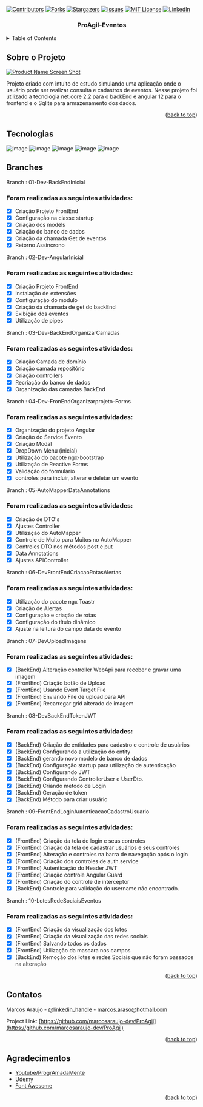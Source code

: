 <div id="top"></div>

[![Contributors][contributors-shield]][contributors-url]
[![Forks][forks-shield]][forks-url]
[![Stargazers][stars-shield]][stars-url]
[![Issues][issues-shield]][issues-url]
[![MIT License][license-shield]][license-url]
[![LinkedIn][linkedin-shield]][linkedin-url]


<h3 align="center">ProAgil-Eventos</h3>

<!-- TABLE OF CONTENTS -->
<details>
  <summary>Table of Contents</summary>
  <ol>
    <li>
      <a href="#Sobre-o-projeto">Sobre o Projeto</a>
    </li>
   <li><a href="#Tecnologias">Tecnologias</a></li>
    <li><a href="#Branches">Branches</a></li>
    <li><a href="#contatos">Contatos</a></li>
    <li><a href="#Agradecimentos">Agradecimentos</a></li>
  </ol>
</details>

<!-- ABOUT THE PROJECT -->
## Sobre o Projeto

[![Product Name Screen Shot][product-screenshot]](https://example.com)

Projeto criado com intuito de estudo simulando uma aplicação onde o usuário pode ser realizar consulta e cadastros de eventos.
Nesse projeto foi utilizado a tecnologia net.core 2.2 para o backEnd e angular 12 para o frontend e o Sqlite para armazenamento dos dados.

<p align="right">(<a href="#top">back to top</a>)</p>



## Tecnologias

![image](https://img.shields.io/badge/Angular-DD0031?style=for-the-badge&logo=angular&logoColor=white)
![image](https://img.shields.io/badge/C%23-239120?style=for-the-badge&logo=c-sharp&logoColor=white)
![image](https://img.shields.io/badge/.NET-5C2D91?style=for-the-badge&logo=.net&logoColor=white)
![image](https://img.shields.io/badge/TypeScript-007ACC?style=for-the-badge&logo=typescript&logoColor=white)
![image](https://img.shields.io/badge/HTML5-E34F26?style=for-the-badge&logo=html5&logoColor=white)



## Branches

Branch : 01-Dev-BackEndInicial
### Foram realizadas as seguintes atividades:
- [x] Criação Projeto FrontEnd
- [x] Configuração na classe startup
- [x] Criação dos models
- [x] Criação do banco de dados
- [x] Criação da chamada Get de eventos
- [x] Retorno Assincrono

Branch : 02-Dev-AngularInicial
### Foram realizadas as seguintes atividades:
- [x] Criação Projeto FrontEnd
- [x] Instalação de extensões
- [x] Configuração do módulo
- [x] Criação da chamada de get do backEnd
- [x] Exibição dos eventos
- [x] Utilização de pipes

Branch : 03-Dev-BackEndOrganizarCamadas
### Foram realizadas as seguintes atividades:
- [x] Criação Camada de domínio
- [x] Criação camada repositório
- [x] Criação controllers
- [x] Recriação do banco de dados
- [x] Organização das camadas BackEnd

Branch : 04-Dev-FronEndOrganizarprojeto-Forms
### Foram realizadas as seguintes atividades:

- [x] Organização do projeto Angular
- [x] Criação do Service Evento
- [x] Criação Modal
- [x] DropDown Menu (inicial)
- [x] Utilização do pacote ngx-bootstrap
- [x] Utilização de Reactive Forms
- [x] Validação do formulário
- [x] controles para incluir, alterar e deletar um evento 

Branch : 05-AutoMapperDataAnnotations
### Foram realizadas as seguintes atividades:

- [x] Criação de DTO's
- [x] Ajustes Controller
- [x] Utilização do AutoMapper
- [x] Controle de Muito para Muitos no AutoMapper
- [x] Controles DTO nos métodos post e put
- [x] Data Annotations
- [x] Ajustes APIController

Branch : 06-DevFrontEndCriacaoRotasAlertas
### Foram realizadas as seguintes atividades:

- [x] Utilização do pacote ngx Toastr 
- [x] Criação de Alertas
- [x] Configuração e criação de rotas
- [x] Configuração do título dinâmico
- [x] Ajuste na leitura do campo data do evento

Branch : 07-DevUploadImagens
### Foram realizadas as seguintes atividades:

- [x] (BackEnd) Alteração controller WebApi para receber e gravar uma imagem 
- [x] (FrontEnd) Criação botão de Upload
- [x] (FrontEnd) Usando Event Target File
- [x] (FrontEnd) Enviando File de upload para API
- [x] (FrontEnd) Recarregar grid alterado de imagem

Branch : 08-DevBackEndTokenJWT
### Foram realizadas as seguintes atividades:

- [x] (BackEnd) Criação de entidades para cadastro e controle de usuários
- [x] (BackEnd) Configurando a utilização do entity
- [x] (BackEnd) gerando novo modelo de banco de dados
- [x] (BackEnd) Configuração startup para utilização de autenticação
- [x] (BackEnd) Configurando JWT
- [x] (BackEnd) Configurando ControllerUser e UserDto.
- [x] (BackEnd) Criando metodo de Login 
- [x] (BackEnd) Geração de token
- [x] (BackEnd) Método para criar usuário

Branch : 09-FrontEndLoginAutenticacaoCadastroUsuario
### Foram realizadas as seguintes atividades:

- [x] (FrontEnd) Criação da tela de login e seus controles
- [x] (FrontEnd) Criação da tela de cadastrar usuários e seus controles
- [x] (FrontEnd) Alteração e controles na barra de navegação após o login
- [x] (FrontEnd) Criação dos controles de auth.service
- [x] (FrontEnd) Autenticação do Header JWT
- [x] (FrontEnd) Criação controle Angular Guard
- [x] (FrontEnd) Criação do controle de interceptor 
- [x] (BackEnd) Controle para validação do username não encontrado. 

Branch : 10-LotesRedeSociaisEventos
### Foram realizadas as seguintes atividades:

- [x] (FrontEnd) Criação da visualização dos lotes
- [x] (FrontEnd) Criação da visualização das redes sociais
- [x] (FrontEnd) Salvando todos os dados
- [x] (FrontEnd) Utilização da mascara nos campos
- [x] (BackEnd) Remoção dos lotes e redes Sociais que não foram passados na alteração

<p align="right">(<a href="#top">back to top</a>)</p>

<!-- CONTACT -->
## Contatos

Marcos Araujo - [@linkedin_handle](https://www.linkedin.com/in/marcosaraujosouza/) - marcos.araso@hotmail.com

Project Link: [https://github.com/marcosaraujo-dev/ProAgil](https://github.com/marcosaraujo-dev/ProAgil)

<p align="right">(<a href="#top">back to top</a>)</p>



<!-- ACKNOWLEDGMENTS -->
## Agradecimentos

* [Youtube/ProgrAmadaMente](https://www.youtube.com/c/ProgrAmadaMente)
* [Udemy](https://www.udemy.com/course/angular-dotnetcore-efcore)
* [Font Awesome](https://fontawesome.com)

<p align="right">(<a href="#top">back to top</a>)</p>


<!-- MARKDOWN LINKS & IMAGES -->
<!-- https://www.markdownguide.org/basic-syntax/#reference-style-links -->
[contributors-shield]: https://img.shields.io/github/contributors/marcosaraujo-dev/ProAgil.svg?style=for-the-badge
[contributors-url]: https://github.com/marcosaraujo-dev/ProAgil/graphs/contributors
[forks-shield]: https://img.shields.io/github/forks/marcosaraujo-dev/ProAgil.svg?style=for-the-badge
[forks-url]: https://github.com/marcosaraujo-dev/ProAgil/network/members
[stars-shield]: https://img.shields.io/github/stars/marcosaraujo-dev/ProAgil.svg?style=for-the-badge
[stars-url]: https://github.com/marcosaraujo-dev/ProAgil/stargazers
[issues-shield]: https://img.shields.io/github/issues/marcosaraujo-dev/ProAgil.svg?style=for-the-badge
[issues-url]: https://github.com/marcosaraujo-dev/ProAgil/issues
[license-shield]: https://img.shields.io/github/license/marcosaraujo-dev/ProAgil.svg?style=for-the-badge
[license-url]: https://github.com/marcosaraujo-dev/ProAgil/blob/master/LICENSE.txt
[linkedin-shield]: https://img.shields.io/badge/-LinkedIn-black.svg?style=for-the-badge&logo=linkedin&colorB=555
[linkedin-url]: https://www.linkedin.com/in/marcosaraujosouza/
[product-screenshot]: images/screenshot.png

